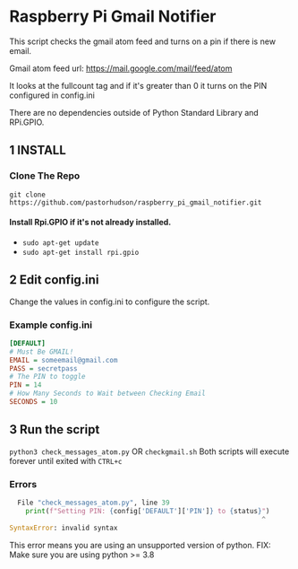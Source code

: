 # Raspberry Pi Gmail Notifier

This script checks the gmail atom feed and turns on a pin if there is new email.

Gmail atom feed url: https://mail.google.com/mail/feed/atom

It looks at the fullcount tag and if it's greater than 0 it turns on the PIN configured in config.ini

There are no dependencies outside of Python Standard Library and RPi.GPIO.

## 1 INSTALL
### Clone The Repo
`git clone https://github.com/pastorhudson/raspberry_pi_gmail_notifier.git`

#### Install Rpi.GPIO if it's not already installed.
- `sudo apt-get update`
- `sudo apt-get install rpi.gpio`

## 2 Edit config.ini
Change the values in config.ini to configure the script.
### Example config.ini
```ini
[DEFAULT]
# Must Be GMAIL!
EMAIL = someemail@gmail.com
PASS = secretpass
# The PIN to toggle
PIN = 14
# How Many Seconds to Wait between Checking Email
SECONDS = 10
```

## 3 Run the script
`python3 check_messages_atom.py` OR `checkgmail.sh`
Both scripts will execute forever until exited with `CTRL+c`

### Errors

```python
  File "check_messages_atom.py", line 39
    print(f"Setting PIN: {config['DEFAULT']['PIN']} to {status}")
                                                               ^
SyntaxError: invalid syntax
```
This error means you are using an unsupported version of python.
FIX: Make sure you are using python >= 3.8